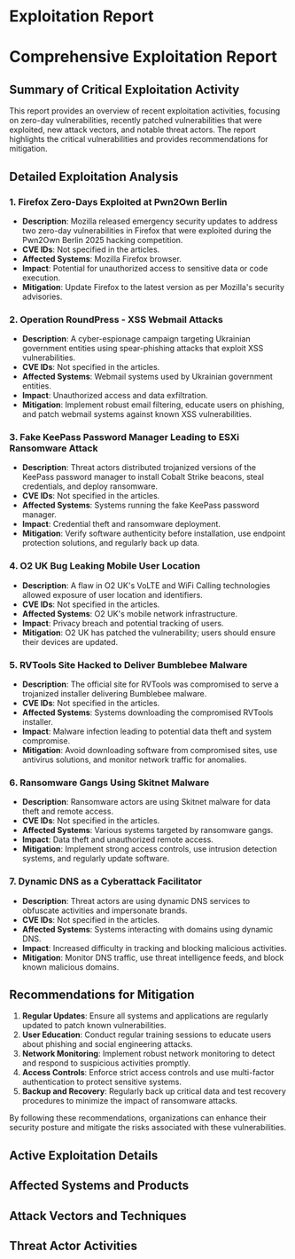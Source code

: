 # Exploitation Report

# Comprehensive Exploitation Report

## Summary of Critical Exploitation Activity

This report provides an overview of recent exploitation activities, focusing on zero-day vulnerabilities, recently patched vulnerabilities that were exploited, new attack vectors, and notable threat actors. The report highlights the critical vulnerabilities and provides recommendations for mitigation.

## Detailed Exploitation Analysis

### 1. Firefox Zero-Days Exploited at Pwn2Own Berlin

- **Description**: Mozilla released emergency security updates to address two zero-day vulnerabilities in Firefox that were exploited during the Pwn2Own Berlin 2025 hacking competition.
- **CVE IDs**: Not specified in the articles.
- **Affected Systems**: Mozilla Firefox browser.
- **Impact**: Potential for unauthorized access to sensitive data or code execution.
- **Mitigation**: Update Firefox to the latest version as per Mozilla's security advisories.

### 2. Operation RoundPress - XSS Webmail Attacks

- **Description**: A cyber-espionage campaign targeting Ukrainian government entities using spear-phishing attacks that exploit XSS vulnerabilities.
- **CVE IDs**: Not specified in the articles.
- **Affected Systems**: Webmail systems used by Ukrainian government entities.
- **Impact**: Unauthorized access and data exfiltration.
- **Mitigation**: Implement robust email filtering, educate users on phishing, and patch webmail systems against known XSS vulnerabilities.

### 3. Fake KeePass Password Manager Leading to ESXi Ransomware Attack

- **Description**: Threat actors distributed trojanized versions of the KeePass password manager to install Cobalt Strike beacons, steal credentials, and deploy ransomware.
- **CVE IDs**: Not specified in the articles.
- **Affected Systems**: Systems running the fake KeePass password manager.
- **Impact**: Credential theft and ransomware deployment.
- **Mitigation**: Verify software authenticity before installation, use endpoint protection solutions, and regularly back up data.

### 4. O2 UK Bug Leaking Mobile User Location

- **Description**: A flaw in O2 UK's VoLTE and WiFi Calling technologies allowed exposure of user location and identifiers.
- **CVE IDs**: Not specified in the articles.
- **Affected Systems**: O2 UK's mobile network infrastructure.
- **Impact**: Privacy breach and potential tracking of users.
- **Mitigation**: O2 UK has patched the vulnerability; users should ensure their devices are updated.

### 5. RVTools Site Hacked to Deliver Bumblebee Malware

- **Description**: The official site for RVTools was compromised to serve a trojanized installer delivering Bumblebee malware.
- **CVE IDs**: Not specified in the articles.
- **Affected Systems**: Systems downloading the compromised RVTools installer.
- **Impact**: Malware infection leading to potential data theft and system compromise.
- **Mitigation**: Avoid downloading software from compromised sites, use antivirus solutions, and monitor network traffic for anomalies.

### 6. Ransomware Gangs Using Skitnet Malware

- **Description**: Ransomware actors are using Skitnet malware for data theft and remote access.
- **CVE IDs**: Not specified in the articles.
- **Affected Systems**: Various systems targeted by ransomware gangs.
- **Impact**: Data theft and unauthorized remote access.
- **Mitigation**: Implement strong access controls, use intrusion detection systems, and regularly update software.

### 7. Dynamic DNS as a Cyberattack Facilitator

- **Description**: Threat actors are using dynamic DNS services to obfuscate activities and impersonate brands.
- **CVE IDs**: Not specified in the articles.
- **Affected Systems**: Systems interacting with domains using dynamic DNS.
- **Impact**: Increased difficulty in tracking and blocking malicious activities.
- **Mitigation**: Monitor DNS traffic, use threat intelligence feeds, and block known malicious domains.

## Recommendations for Mitigation

1. **Regular Updates**: Ensure all systems and applications are regularly updated to patch known vulnerabilities.
2. **User Education**: Conduct regular training sessions to educate users about phishing and social engineering attacks.
3. **Network Monitoring**: Implement robust network monitoring to detect and respond to suspicious activities promptly.
4. **Access Controls**: Enforce strict access controls and use multi-factor authentication to protect sensitive systems.
5. **Backup and Recovery**: Regularly back up critical data and test recovery procedures to minimize the impact of ransomware attacks.

By following these recommendations, organizations can enhance their security posture and mitigate the risks associated with these vulnerabilities.

## Active Exploitation Details



## Affected Systems and Products



## Attack Vectors and Techniques



## Threat Actor Activities

 
